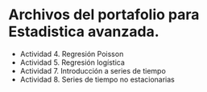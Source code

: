 # Archivos del portafolio para Estadistica avanzada.

* Actividad 4. Regresión Poisson
* Actividad 5. Regresión logística
* Actividad 7. Introducción a series de tiempo
* Actividad 8. Series de tiempo no estacionarias

